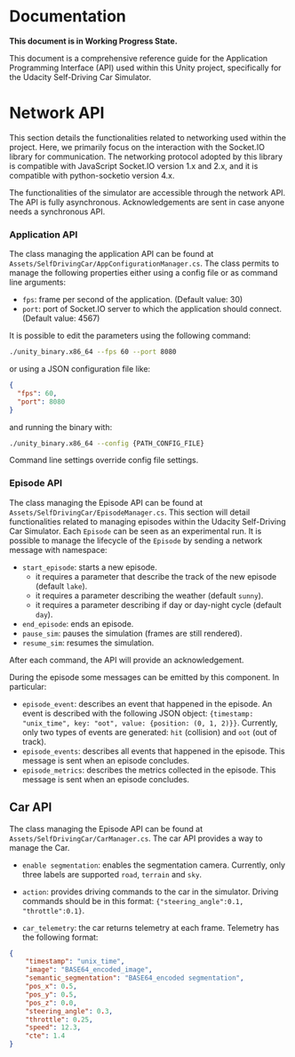 # Documentation

**This document is in Working Progress State.**

This document is a comprehensive reference guide for the Application Programming Interface (API) used within this Unity
project, specifically for the Udacity Self-Driving Car Simulator.

# Network API

This section details the functionalities related to networking used within the project. Here, we primarily focus on the
interaction with the Socket.IO library for communication.
The networking protocol adopted by this library is compatible with JavaScript Socket.IO version 1.x and 2.x, and it is
compatible with python-socketio version 4.x.

The functionalities of the simulator are accessible through the network API.
The API is fully asynchronous. Acknowledgements are sent in case anyone needs a synchronous API.

### Application API

The class managing the application API can be found at `Assets/SelfDrivingCar/AppConfigurationManager.cs`.
The class permits to manage the following properties either using a config file or as command line arguments:

- `fps`: frame per second of the application. (Default value: 30)
- `port`: port of Socket.IO server to which the application should connect. (Default value: 4567)

It is possible to edit the parameters using the following command:

```bash
./unity_binary.x86_64 --fps 60 --port 8080
```

or using a JSON configuration file like:

```json
{
  "fps": 60,
  "port": 8080
}
```

and running the binary with:

```bash
./unity_binary.x86_64 --config {PATH_CONFIG_FILE}
```

Command line settings override config file settings.

### Episode API

The class managing the Episode API can be found at `Assets/SelfDrivingCar/EpisodeManager.cs`.
This section will detail functionalities related to managing episodes within the Udacity Self-Driving Car Simulator.
Each `Episode` can be seen as an experimental run. It is possible to manage the lifecycle of the `Episode` by sending a
network message with namespace:

- `start_episode`: starts a new episode.
    - it requires a parameter that describe the track of the new episode (default `lake`).
    - it requires a parameter describing the weather (default `sunny`).
    - it requires a parameter describing if day or day-night cycle (default `day`).
- `end_episode`: ends an episode.
- `pause_sim`: pauses the simulation (frames are still rendered).
- `resume_sim`: resumes the simulation.

After each command, the API will provide an acknowledgement.

During the episode some messages can be emitted by this component. In particular:

- `episode_event`: describes an event that happened in the episode. An event is described with the following JSON
  object: `{timestamp: "unix_time", key: "oot", value: {position: (0, 1, 2)}}`. Currently, only two types of events are
  generated: `hit` (collision) and `oot` (out of track).
- `episode_events`: describes all events that happened in the episode. This message is sent when an episode concludes.
- `episode_metrics`: describes the metrics collected in the episode. This message is sent when an episode concludes.

## Car API

The class managing the Episode API can be found at `Assets/SelfDrivingCar/CarManager.cs`.
The car API provides a way to manage the Car.

- `enable segmentation`: enables the segmentation camera. Currently, only three labels are supported `road`, `terrain` and `sky`.
- `action`: provides driving commands to the car in the simulator. Driving commands should be in this format: `{"steering_angle":0.1, "throttle":0.1}`.

- `car_telemetry`: the car returns telemetry at each frame. Telemetry has the following format:
```json
{
    "timestamp": "unix_time",
    "image": "BASE64_encoded_image",
    "semantic_segmentation": "BASE64_encoded segmentation",
    "pos_x": 0.5,
    "pos_y": 0.5,
    "pos_z": 0.0,
    "steering_angle": 0.3,
    "throttle": 0.25,
    "speed": 12.3,
    "cte": 1.4
}
```
